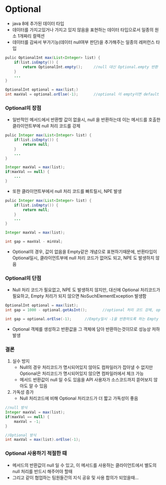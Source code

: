 # Optional<T>
* java 8에 추가된 데이터 타입
* 데이터를 가지고있거나 가지고 있지 않음을 표현하는 데이터 타입으로서 일종의 원소 1개짜리 컬렉션
* 데이터를 감싸서 부가기능(데이터 null여부 판단)을 추가해주는 일종의 레퍼런스 타입
```java
pulic OptionalInt max(List<Integer> list) {
	if(list.isEmpty()) {
		return OptionalInt.empty();		//null 대신 Optional.empty 반환
	}
	...
}

OptionalInt optional = max(list;)
int maxVal = optional.orElse(-1);		//optional 이 empty이면 default value 반환
```

### Optional의 장점
* 일반적인 메서드에서 반환할 값이 없을시, null 을 반환하는데 이는 메서드를 호출한 클라이언트부에 null 처리 코드를 강제
```java
pulic Integer max(List<Integer> list) {
	if(list.isEmpty()) {
		return null;
	}
	...
}

Integer maxVal = max(list);
if(maxVal == null) {
	...
}
```
* 또한 클라이언트부에서 null 처리 코드를 빠트릴시, NPE 발생

```java
pulic Integer max(List<Integer> list) {
	if(list.isEmpty()) {
		return null;
	}
	...
}

Integer maxVal = max(list);

int gap = maxVal - minVal;
```

* Optional의 경우, 값이 없음을 Empty같은 개념으로 표현하기때문에, 반환타입이 Optional일시, 클라이언트부에 null 처리 코드가 없어도 되고, NPE 도 발생하지 않음

### Optional의 단점
* Null 처리 코드가 필요없고, NPE 도 발생하지 않지만, 대신에 Optional 처리코드가 필요하고, Empty 처리가 되지 않으면 NoSuchElementException 발생함
```java
OptionalInt optional = max(list);
int gap = 1000 - optional.getAsInt();		//optional 처리 코드 강제, optional이 Empty일시 NoSuchElementException 발생

int gap = optional.orElse(-1);		//Empty일시 -1을 반환하도록 하는 Empty 처리 코드
```

* Optional 객체를 생성하고 반환값을 그 객체에 담아 반환하는것이므로 성능상 저하 발생 

### 결론
1. 실수 방지
	* Null의 경우 처리코드가 명시되어있지 않아도 컴파일러가 잡아낼 수 없지만 Optional은 처리코드가 명시되어있지 않으면 컴파일러에서 체크 가능
	* 메서드 반환값이 null 일 수도 있음을 API 사용자가 소스코드까지 뜯어보지 않아도 알 수 있음
2. 가독성 증가
	* Null 처리코드에 비해 Optional 처리코드가 더 짧고 가독성이 좋음
```java
//null 방식
Integer maxVal = max(list);
if(maxVal == null) {
	maxVal = -1;
}

//Optional 방식
int maxVal = max(list).orElse(-1);
```

### Optional 사용하기 적절한 때
* 메서드의 반환값이 null 일 수 있고, 이 메서드를 사용하는 클라이언트에서 별도의 null 처리를 반드시 해주어야 할때
* 그리고 같이 협업하는 팀원들간의 지식 공유 및 사용 합의가 되었을때...
